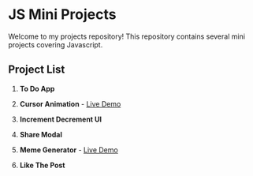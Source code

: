 # JS Mini Projects

Welcome to my projects repository! This repository contains several mini projects covering Javascript.

## Project List
  
1. **To Do App**
  
2. **Cursor Animation** - [Live Demo](https://cursoranimation-git-main-bh4vays-projects.vercel.app/)

3. **Increment Decrement UI**

4. **Share Modal**

5. **Meme Generator** - [Live Demo](https://memegenerator-bh4vays-projects.vercel.app/)

6. **Like The Post**


